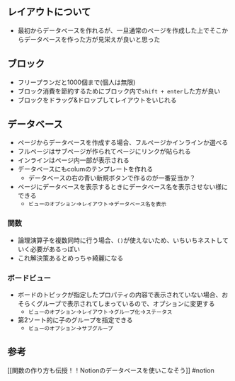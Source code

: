 ## レイアウトについて
- 最初からデータベースを作れるが、一旦通常のページを作成した上でそこからデータベースを作った方が見栄えが良いと思った
## ブロック
- フリープランだと1000個まで(個人は無限)
- ブロック消費を節約するためにブロック内で`shift + enter`した方が良い
- ブロックをドラッグ&ドロップしてレイアウトをいじれる
## データベース
- ページからデータベースを作成する場合、フルページかインラインか選べる
- フルページはサブページが作られてページにリンクが貼られる
- インラインはページ内一部が表示される
- データベースにもcolumのテンプレートを作れる
	- データベースの右の青い新規ボタンで作るのが一番妥当か？
- ページにデータベースを表示するときにデータベース名を表示させない様にできる
	- `ビューのオプション`->`レイアウト`->`データベース名を表示`
### 関数
- 論理演算子を複数同時に行う場合、`()`が使えないため、いちいちネストしていく必要があるっぽい
- これ解決策あるとめっちゃ綺麗になる
### ボードビュー
- ボードのトピックが指定したプロパティの内容で表示されていない場合、おそらくグループで表示されてしまっているので、オプションに変更する
	-  `ビューのオプション`->`レイアウト`->`グループ化`->`ステータス`
- 第2ソート的に子のグループを指定できる
	- `ビューのオプション`->`サブグループ`
## 参考
[[関数の作り方も伝授！！Notionのデータベースを使いこなそう]]
#notion

